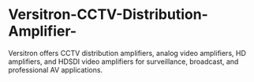 # Versitron-CCTV-Distribution-Amplifier-
Versitron offers CCTV distribution amplifiers, analog video amplifiers, HD amplifiers, and HDSDI video amplifiers for surveillance, broadcast, and professional AV applications.

